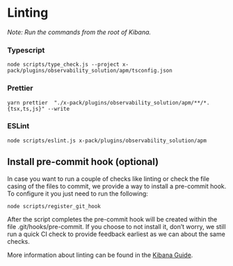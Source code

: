 # Linting

_Note: Run the commands from the root of Kibana._

### Typescript

```
node scripts/type_check.js --project x-pack/plugins/observability_solution/apm/tsconfig.json
```

### Prettier

```
yarn prettier  "./x-pack/plugins/observability_solution/apm/**/*.{tsx,ts,js}" --write
```

### ESLint

```
node scripts/eslint.js x-pack/plugins/observability_solution/apm
```

## Install pre-commit hook (optional)
In case you want to run a couple of checks like linting or check the file casing of the files to commit, we provide a way to install a pre-commit hook. To configure it you just need to run the following:

`node scripts/register_git_hook`

After the script completes the pre-commit hook will be created within the file .git/hooks/pre-commit. If you choose to not install it, don’t worry, we still run a quick CI check to provide feedback earliest as we can about the same checks.

More information about linting can be found in the [Kibana Guide](https://www.elastic.co/guide/en/kibana/current/kibana-linting.html).
